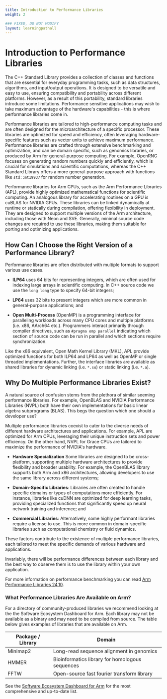 ```yaml
---
title: Introduction to Performance Libraries
weight: 2

### FIXED, DO NOT MODIFY
layout: learningpathall
---
```


# Introduction to Performance Libraries

The C++ Standard Library provides a collection of classes and functions that are essential for everyday programming tasks, such as data structures, algorithms, and input/output operations. It is designed to be versatile and easy to use, ensuring compatibility and portability across different platforms. However, as a result of this portability, standard libraries introduce some limitations. Performance sensitive applications may wish to take maximum advantage of the hardware's capabilities - this is where performance libraries come in. 

Performance libraries are tailored to high-performance computing tasks and are often designed for the microarchitecture of a specific processor. These libraries are optimized for speed and efficiency, often leveraging hardware-specific features such as vector units to achieve maximum performance. Performance libraries are crafted through extensive benchmarking and optimization, and can be domain specific, such as genomics libraries, or produced by Arm for general-purpose computing. For example, OpenRNG focuses on generating random numbers quickly and efficiently, which is crucial for simulations and scientific computations, whereas the C++ Standard Library offers a more general-purpose approach with functions like `std::mt19937` for random number generation.

Performance libraries for Arm CPUs, such as the Arm Performance Libraries (APL), provide highly optimized mathematical functions for scientific computing. An analogous library for accelerating routines on a GPU is cuBLAS for NVIDIA GPUs. These libraries can be linked dynamically at runtime or statically during compilation, offering flexibility in deployment. They are designed to support multiple versions of the Arm architecture, including those with Neon and SVE.  Generally, minimal source code changes are required to use these libraries, making them suitable for porting and optimizing applications. 

## How Can I Choose the Right Version of a Performance Library?

Performance libraries are often distributed with multiple formats to support various use cases. 

- **ILP64** uses 64 bits for representing integers, which are often used for indexing large arrays in scientific computing. In C++ source code we use the `long long` type to specify 64-bit integers; 

- **LP64** uses 32 bits to present integers which are more common in general-purpose applications; and 

- **Open Multi-Process** (OpenMP) is a programming interface for paralleling workloads across many CPU cores and multiple platforms (i.e. x86, AArch64 etc.). Programmers interact primarily through compiler directives, such as `#pragma omp parallel` indicating which section of source code can be run in parallel and which sections require synchronization. 

Like the x86 equivalent, Open Math Kernel Library (MKL), APL provide optimized functions for both ILP64 and LP64 as well as OpenMP or single threaded implementations. Further, the interface libraries are available as shared libraries for dynamic linking (i.e. `*.so`) or static linking (i.e. `*.a`).

## Why Do Multiple Performance Libraries Exist?

A natural source of confusion stems from the plethora of similar seeming performance libraries. For example, OpenBLAS and NVIDIA Performance Libraries (NVPL) both have their own implementations for basic linear algebra subprograms (BLAS). This begs the question which one should a developer use?

Multiple performance libraries coexist to cater to the diverse needs of different hardware architectures and applications. For example, APL are optimized for Arm CPUs, leveraging their unique instruction sets and power efficiency. On the other hand, NVPL for Grace CPUs are tailored to maximize the performance of NVIDIA's hardware.

- **Hardware Specialization**  Some libraries are designed to be cross-platform, supporting multiple hardware architectures to provide flexibility and broader usability. For example, the OpenBLAS library supports both Arm and x86 architectures, allowing developers to use the same library across different systems; 

- **Domain-Specific Libraries**: Libraries are often created to handle specific domains or types of computations more efficiently. For instance, libraries like cuDNN are optimized for deep learning tasks, providing specialized functions that significantly speed up neural network training and inference; and

- **Commercial Libraries**: Alternatively, some highly performant libraries require a license to use. This is more common in domain-specific libraries such as computational chemistry or fluid dynamics. 

These factors contribute to the existence of multiple performance libraries, each tailored to meet the specific demands of various hardware and applications.

Invariably, there will be performance differences between each library and the best way to observe them is to use the library within your own application. 

For more information on performance benchmarking you can read [Arm Performance Libraries 24.10](https://community.arm.com/arm-community-blogs/b/servers-and-cloud-computing-blog/posts/arm-performance-libraries-24-10).

### What Performance Libraries Are Available on Arm?

For a directory of community-produced libraries we recommend looking at the the Software Ecosystem Dashboard for Arm. Each library may not be available as a binary and may need to be compiled from source. The table below gives examples of libraries that are available on Arm. 

| Package / Library    | Domain |
| -------- | ------- |
| Minimap2  | Long-read sequence alignment in genomics    |
| HMMER |Bioinformatics library for homologous sequences     |
| FFTW    | Open-source fast fourier transform library    |

See the [Software Ecosystem Dashboard for Arm](https://www.arm.com/developer-hub/ecosystem-dashboard) for the most comprehensive and up-to-date list.